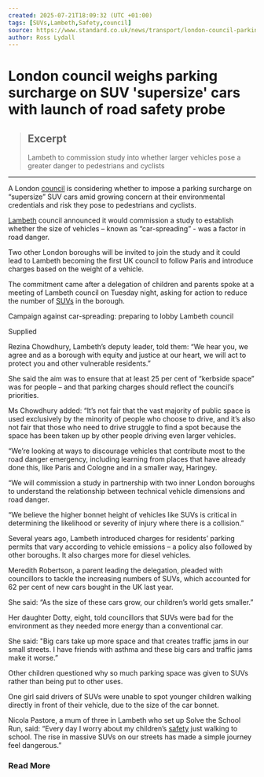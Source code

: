 ```yaml
---
created: 2025-07-21T18:09:32 (UTC +01:00)
tags: [SUVs,Lambeth,Safety,council]
source: https://www.standard.co.uk/news/transport/london-council-parking-surcharge-cpz-suv-supersize-cars-lambeth-b1238684.html
author: Ross Lydall
---
```


# London council weighs parking surcharge on SUV 'supersize' cars with launch of road safety probe

> ## Excerpt
> Lambeth to commission study into whether larger vehicles pose a greater danger to pedestrians and cyclists

---
A London [council](https://www.standard.co.uk/topic/council) is considering whether to impose a parking surcharge on “supersize” SUV cars amid growing concern at their environmental credentials and risk they pose to pedestrians and cyclists.

[Lambeth](https://www.standard.co.uk/topic/lambeth) council announced it would commission a study to establish whether the size of vehicles – known as “car-spreading” - was a factor in road danger.

Two other London boroughs will be invited to join the study and it could lead to Lambeth becoming the first UK council to follow Paris and introduce charges based on the weight of a vehicle.

The commitment came after a delegation of children and parents spoke at a meeting of Lambeth council on Tuesday night, asking for action to reduce the number of [SUVs](https://www.standard.co.uk/topic/suvs) in the borough.

Campaign against car-spreading: preparing to lobby Lambeth council

Supplied

Rezina Chowdhury, Lambeth’s deputy leader, told them: “We hear you, we agree and as a borough with equity and justice at our heart, we will act to protect you and other vulnerable residents.”

She said the aim was to ensure that at least 25 per cent of “kerbside space” was for people – and that parking charges should reflect the council’s priorities.

Ms Chowdhury added: “It’s not fair that the vast majority of public space is used exclusively by the minority of people who choose to drive, and it’s also not fair that those who need to drive struggle to find a spot because the space has been taken up by other people driving even larger vehicles.

“We’re looking at ways to discourage vehicles that contribute most to the road danger emergency, including learning from places that have already done this, like Paris and Cologne and in a smaller way, Haringey.

“We will commission a study in partnership with two inner London boroughs to understand the relationship between technical vehicle dimensions and road danger.

“We believe the higher bonnet height of vehicles like SUVs is critical in determining the likelihood or severity of injury where there is a collision.”

Several years ago, Lambeth introduced charges for residents’ parking permits that vary according to vehicle emissions – a policy also followed by other boroughs. It also charges more for diesel vehicles.

Meredith Robertson, a parent leading the delegation, pleaded with councillors to tackle the increasing numbers of SUVs, which accounted for 62 per cent of new cars bought in the UK last year.

She said: “As the size of these cars grow, our children’s world gets smaller.”

Her daughter Dotty, eight, told councillors that SUVs were bad for the environment as they needed more energy than a conventional car.

She said: "Big cars take up more space and that creates traffic jams in our small streets. I have friends with asthma and these big cars and traffic jams make it worse.”

Other children questioned why so much parking space was given to SUVs rather than being put to other uses.

One girl said drivers of SUVs were unable to spot younger children walking directly in front of their vehicle, due to the size of the car bonnet.

Nicola Pastore, a mum of three in Lambeth who set up Solve the School Run, said: “Every day I worry about my children’s [safety](https://www.standard.co.uk/topic/safety) just walking to school. The rise in massive SUVs on our streets has made a simple journey feel dangerous.”

### Read More
